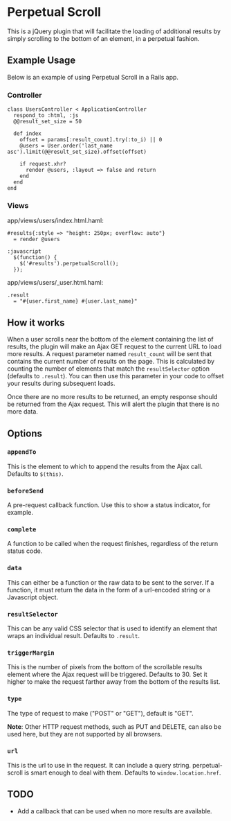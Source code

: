 # Perpetual Scroll

This is a jQuery plugin that will facilitate the loading of additional
results by simply scrolling to the bottom of an element, in a perpetual
fashion.

## Example Usage

Below is an example of using Perpetual Scroll in a Rails app.

### Controller

    class UsersController < ApplicationController
      respond_to :html, :js
      @@result_set_size = 50

      def index
        offset = params[:result_count].try(:to_i) || 0
        @users = User.order('last_name asc').limit(@@result_set_size).offset(offset)

        if request.xhr?
          render @users, :layout => false and return
        end
      end
    end

### Views

app/views/users/index.html.haml:

    #results{:style => "height: 250px; overflow: auto"}
      = render @users

    :javascript
      $(function() {
        $('#results').perpetualScroll();
      });

app/views/users/_user.html.haml:

    .result
      = "#{user.first_name} #{user.last_name}"

## How it works

When a user scrolls near the bottom of the element containing the list of
results, the plugin will make an Ajax GET request to the current URL to
load more results.  A request parameter named `result_count` will be sent that
contains the current number of results on the page.  This is calculated
by counting the number of elements that match the `resultSelector`
option (defaults to `.result`).  You can then use this parameter in your
code to offset your results during subsequent loads.

Once there are no more results to be returned, an empty response should
be returned from the Ajax request.  This will alert the plugin that
there is no more data.

## Options

### `appendTo`

This is the element to which to append the results from the Ajax call.
Defaults to `$(this)`.

### `beforeSend`

A pre-request callback function.  Use this to show a status indicator,
for example.

### `complete`

A function to be called when the request finishes, regardless of the
return status code.

### `data`

This can either be a function or the raw data to be sent to the server.  If
a function, it must return the data in the form of a url-encoded string
or a Javascript object.

### `resultSelector`

This can be any valid CSS selector that is used to identify an element that wraps
an individual result.  Defaults to `.result`.

### `triggerMargin`

This is the number of pixels from the bottom of the scrollable results
element where the Ajax request will be triggered.  Defaults to 30.  Set
it higher to make the request farther away from the bottom of the
results list.

### `type`

The type of request to make ("POST" or "GET"), default is "GET".

**Note**: Other HTTP request methods, such as PUT and DELETE, can
also be used here, but they are not supported by all browsers.

### `url`

This is the url to use in the request.  It can include a query string.
perpetual-scroll is smart enough to deal with them.  Defaults to
`window.location.href`.


## TODO
* Add a callback that can be used when no more results are available.
